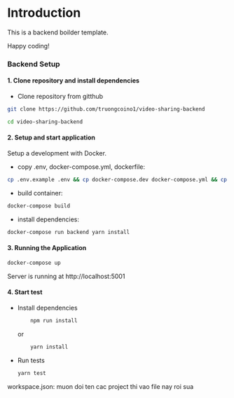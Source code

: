 # Introduction

This is a backend boilder template.

Happy coding!

### Backend Setup

#### 1. Clone repository and install dependencies

- Clone repository from gitthub

```bash
git clone https://github.com/truongcoino1/video-sharing-backend
```

```bash
cd video-sharing-backend
```

#### 2. Setup and start application

Setup a development with Docker.

- copy .env, docker-compose.yml, dockerfile:

```bash
cp .env.example .env && cp docker-compose.dev docker-compose.yml && cp Dockerfile.dev Dockerfile
```

- build container:

```bash
docker-compose build
```

- install dependencies:

```bash
docker-compose run backend yarn install
```

#### 3. Running the Application

```bash
docker-compose up
```

Server is running at http://localhost:5001

#### 4. Start test

- Install dependencies
  ```bash
      npm run install
  ```
  or
  ```bash
      yarn install
  ```
- Run tests
  ```bash
  yarn test
  ```

workspace.json: muon doi ten cac project thi vao file nay roi sua

